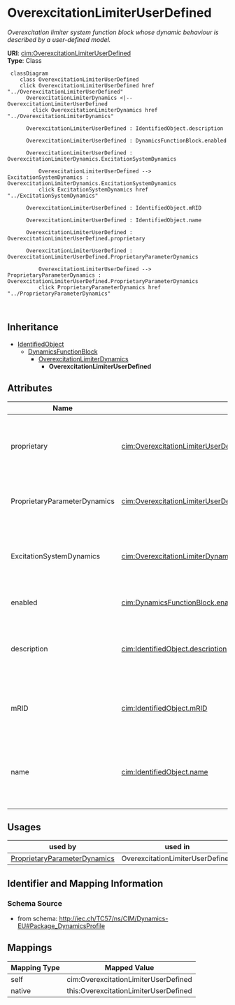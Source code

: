 # OverexcitationLimiterUserDefined


_Overexcitation limiter system function block whose dynamic behaviour is described by <font color="#0f0f0f">a user-defined model.</font>_





**URI**: [cim:OverexcitationLimiterUserDefined](http://iec.ch/TC57/CIM100#OverexcitationLimiterUserDefined)<br />
**Type**: Class




```mermaid
 classDiagram
    class OverexcitationLimiterUserDefined
    click OverexcitationLimiterUserDefined href "../OverexcitationLimiterUserDefined"
      OverexcitationLimiterDynamics <|-- OverexcitationLimiterUserDefined
        click OverexcitationLimiterDynamics href "../OverexcitationLimiterDynamics"
      
      OverexcitationLimiterUserDefined : IdentifiedObject.description
        
      OverexcitationLimiterUserDefined : DynamicsFunctionBlock.enabled
        
      OverexcitationLimiterUserDefined : OverexcitationLimiterDynamics.ExcitationSystemDynamics
        
          OverexcitationLimiterUserDefined --> ExcitationSystemDynamics : OverexcitationLimiterDynamics.ExcitationSystemDynamics
          click ExcitationSystemDynamics href "../ExcitationSystemDynamics"
        
      OverexcitationLimiterUserDefined : IdentifiedObject.mRID
        
      OverexcitationLimiterUserDefined : IdentifiedObject.name
        
      OverexcitationLimiterUserDefined : OverexcitationLimiterUserDefined.proprietary
        
      OverexcitationLimiterUserDefined : OverexcitationLimiterUserDefined.ProprietaryParameterDynamics
        
          OverexcitationLimiterUserDefined --> ProprietaryParameterDynamics : OverexcitationLimiterUserDefined.ProprietaryParameterDynamics
          click ProprietaryParameterDynamics href "../ProprietaryParameterDynamics"
        
      
```





## Inheritance
* [IdentifiedObject](IdentifiedObject.md)
    * [DynamicsFunctionBlock](DynamicsFunctionBlock.md)
        * [OverexcitationLimiterDynamics](OverexcitationLimiterDynamics.md)
            * **OverexcitationLimiterUserDefined**



## Attributes


| Name | URI | Cardinality and Range | Description | Inheritance |
| ---  | --- | --- | --- | --- |
| proprietary | [cim:OverexcitationLimiterUserDefined.proprietary](http://iec.ch/TC57/CIM100#OverexcitationLimiterUserDefined.proprietary) | 1 <br />  boolean  | Behaviour is based on a proprietary model as opposed to a detailed model | direct |
| ProprietaryParameterDynamics | [cim:OverexcitationLimiterUserDefined.ProprietaryParameterDynamics](http://iec.ch/TC57/CIM100#OverexcitationLimiterUserDefined.ProprietaryParameterDynamics) | * <br />  [ProprietaryParameterDynamics](ProprietaryParameterDynamics.md)  | Parameter of this proprietary user-defined model | direct |
| ExcitationSystemDynamics | [cim:OverexcitationLimiterDynamics.ExcitationSystemDynamics](http://iec.ch/TC57/CIM100#OverexcitationLimiterDynamics.ExcitationSystemDynamics) | 1 <br />  [ExcitationSystemDynamics](ExcitationSystemDynamics.md)  | Excitation system model with which this overexcitation limiter model is assoc... | [OverexcitationLimiterDynamics](OverexcitationLimiterDynamics.md) |
| enabled | [cim:DynamicsFunctionBlock.enabled](http://iec.ch/TC57/CIM100#DynamicsFunctionBlock.enabled) | 1 <br />  boolean  | Function block used indicator | [DynamicsFunctionBlock](DynamicsFunctionBlock.md) |
| description | [cim:IdentifiedObject.description](http://iec.ch/TC57/CIM100#IdentifiedObject.description) | 0..1 <br />  string  | The description is a free human readable text describing or naming the object | [IdentifiedObject](IdentifiedObject.md) |
| mRID | [cim:IdentifiedObject.mRID](http://iec.ch/TC57/CIM100#IdentifiedObject.mRID) | 1 <br />  string  | Master resource identifier issued by a model authority | [IdentifiedObject](IdentifiedObject.md) |
| name | [cim:IdentifiedObject.name](http://iec.ch/TC57/CIM100#IdentifiedObject.name) | 0..1 <br />  string  | The name is any free human readable and possibly non unique text naming the o... | [IdentifiedObject](IdentifiedObject.md) |





## Usages

| used by | used in | type | used |
| ---  | --- | --- | --- |
| [ProprietaryParameterDynamics](ProprietaryParameterDynamics.md) | OverexcitationLimiterUserDefined | range | [OverexcitationLimiterUserDefined](OverexcitationLimiterUserDefined.md) |






## Identifier and Mapping Information







### Schema Source


* from schema: http://iec.ch/TC57/ns/CIM/Dynamics-EU#Package_DynamicsProfile





## Mappings

| Mapping Type | Mapped Value |
| ---  | ---  |
| self | cim:OverexcitationLimiterUserDefined |
| native | this:OverexcitationLimiterUserDefined |





